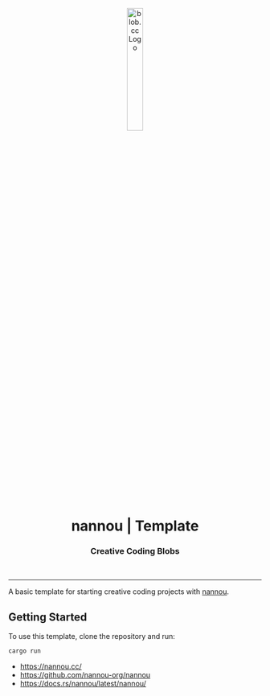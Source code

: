 <p align="center">
    <img src="https://github.com/scape-agency/blob.cc/blob/54daa7b589f4294c7858b362013eb57ea525ab4e/res/logo/logo-07-topaz%400.3x.png" width="25%" height="25%" alt="blob.cc Logo">
</p>
<h1 align='center' style='border-bottom: none;'>nannou | Template</h1>
<h3 align='center'>Creative Coding Blobs</h3>
<br/>

---


A basic template for starting creative coding projects with [nannou](https://nannou.cc/).

## Getting Started

To use this template, clone the repository and run:

```bash
cargo run
```

- https://nannou.cc/
- https://github.com/nannou-org/nannou
- https://docs.rs/nannou/latest/nannou/
